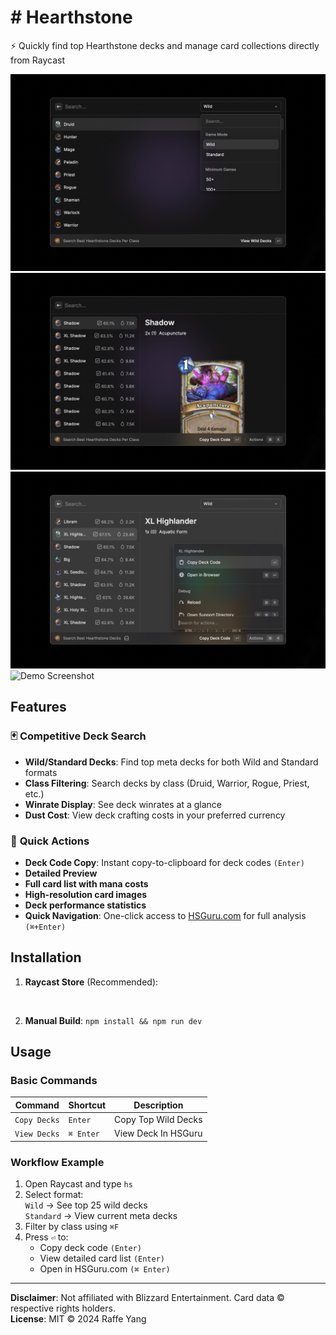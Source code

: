 # # Hearthstone

⚡ Quickly find top Hearthstone decks and manage card collections directly from Raycast

![Hearthstone](./metadata/showcase-1.png)
![Hearthstone](./metadata/showcase-2.png)
![Hearthstone](./metadata/showcase-3.png)
![**Demo Screenshot**](https://via.placeholder.com/800x500.png?text=HS+Deck+Finder+Preview)

## Features

### 🃏 **Competitive Deck Search**
- **Wild/Standard Decks**: Find top meta decks for both Wild and Standard formats
- **Class Filtering**: Search decks by class (Druid, Warrior, Rogue, Priest, etc.)
- **Winrate Display**: See deck winrates at a glance
- **Dust Cost**: View deck crafting costs in your preferred currency

### 🚀 **Quick Actions**
- **Deck Code Copy**: Instant copy-to-clipboard for deck codes `(Enter)`
- **Detailed Preview**
- **Full card list with mana costs**
- **High-resolution card images**
- **Deck performance statistics**
- **Quick Navigation**: One-click access to [HSGuru.com](https://www.hsguru.com) for full analysis `(⌘+Enter)`

## Installation
1. **Raycast Store** (Recommended):
<p align="center">
<a href="https://www.raycast.com/raffeyang/hearthstone"><img src="https://www.raycast.com/raffeyang/hearthstone/install_button@2x.png" height="64" style="height: 64px;" alt=""></a>
</p>

2. **Manual Build**:
`npm install && npm run dev`

## Usage

### Basic Commands
| Command      | Shortcut  | Description         |
|--------------|-----------|---------------------|
| `Copy Decks` | `Enter`   | Copy Top Wild Decks |
| `View Decks` | `⌘ Enter` | View Deck In HSGuru |

### Workflow Example
1. Open Raycast and type `hs`
2. Select format:  
   `Wild` → See top 25 wild decks  
   `Standard` → View current meta decks
3. Filter by class using `⌘F`
4. Press `⏎` to:
   - Copy deck code `(Enter)`
   - View detailed card list `(Enter)`
   - Open in HSGuru.com `(⌘ Enter)`

---

**Disclaimer**: Not affiliated with Blizzard Entertainment. Card data © respective rights holders.  
**License**: MIT © 2024 Raffe Yang